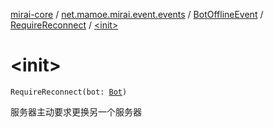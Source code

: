 [mirai-core](../../../index.md) / [net.mamoe.mirai.event.events](../../index.md) / [BotOfflineEvent](../index.md) / [RequireReconnect](index.md) / [&lt;init&gt;](./-init-.md)

# &lt;init&gt;

`RequireReconnect(bot: `[`Bot`](../../../net.mamoe.mirai/-bot/index.md)`)`

服务器主动要求更换另一个服务器

